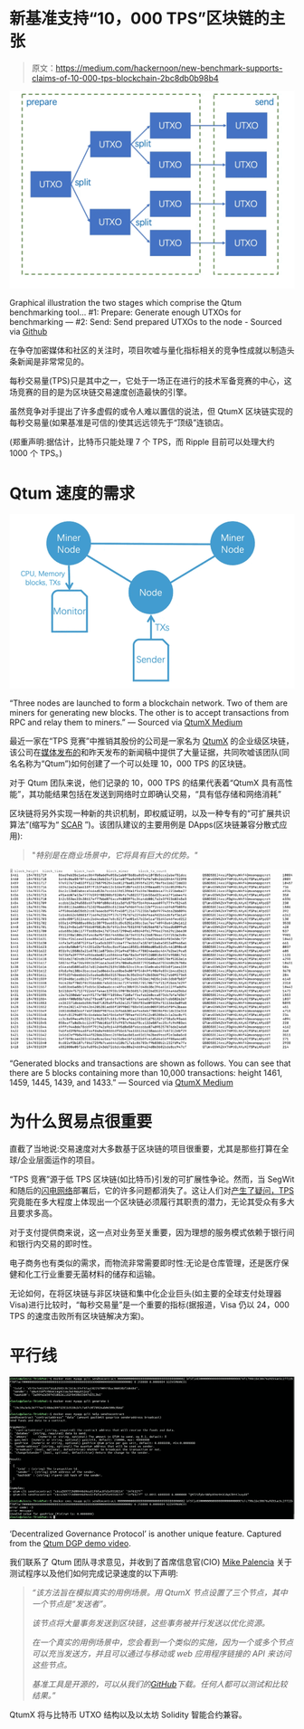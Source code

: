 # 新基准支持“10，000 TPS”区块链的主张

> 原文：<https://medium.com/hackernoon/new-benchmark-supports-claims-of-10-000-tps-blockchain-2bc8db0b98b4>

![](img/d07fa0ebffbd7a71ee42a7c463c82b49.png)

Graphical illustration the two stages which comprise the Qtum benchmarking tool… #1: Prepare: Generate enough UTXOs for benchmarking — #2: Send: Send prepared UTXOs to the node - Sourced via [Github](https://github.com/qtumproject)

在争夺加密媒体和社区的关注时，项目吹嘘与量化指标相关的竞争性成就以制造头条新闻是非常常见的。

每秒交易量(TPS)只是其中之一，它处于一场正在进行的技术军备竞赛的中心，这场竞赛的目的是为区块链交易速度创造最快的引擎。

虽然竞争对手提出了许多虚假的或令人难以置信的说法，但 QtumX 区块链实现的每秒交易量(如果基准是可信的)使其远远领先于“顶级”连锁店。

(郑重声明:据估计，比特币只能处理 7 个 TPS，而 Ripple 目前可以处理大约 1000 个 TPS。)

# Qtum 速度的需求

![](img/296fd6e42bdd96c7e1bfd0d53b6fb877.png)

“Three nodes are launched to form a blockchain network. Two of them are miners for generating new blocks. The other is to accept transactions from RPC and relay them to miners.” — Sourced via [QtumX Medium](https://blog.qtum.org/qtumx-reaches-10-000-tps-in-benchmark-tests-cee6452166fd)

最近一家在“TPS 竞赛”中推销其股份的公司是一家名为 [QtumX](https://github.com/qtumproject/qtum-enterprise) 的企业级区块链，该公司在[媒体发布的](https://blog.qtum.org/qtumx-reaches-10-000-tps-in-benchmark-tests-cee6452166fd)和昨天发布的新闻稿中提供了大量证据，共同吹嘘该团队(同名名称为“Qtum”)如何创建了一个可以处理 10，000 TPS 的区块链。

对于 Qtum 团队来说，他们记录的 10，000 TPS 的结果代表着“QtumX 具有高性能”，其功能结果包括在发送到网络时立即确认交易，“具有低存储和网络消耗”

区块链将另外实现一种新的共识机制，即权威证明，以及一种专有的“可扩展共识算法”(缩写为“ [SCAR](https://blog.qtum.org/scar-a-new-scalable-consensus-algorithm-2ea064f4d8ee) ”)。该团队建议的主要用例是 DApps(区块链兼容分散式应用):

> "*特别是在商业场景中，它将具有巨大的优势。"*

![](img/773a38b04320d8a3571ab8aea23896de.png)

“Generated blocks and transactions are shown as follows. You can see that there are 5 blocks containing more than 10,000 transactions: height 1461, 1459, 1445, 1439, and 1433.” — Sourced via [QtumX Medium](https://blog.qtum.org/qtumx-reaches-10-000-tps-in-benchmark-tests-cee6452166fd)

# 为什么贸易点很重要

直截了当地说:交易速度对大多数基于区块链的项目很重要，尤其是那些打算在全球/企业层面运作的项目。

“TPS 竞赛”源于低 TPS 区块链(如比特币)引发的可扩展性争论。然而，当 SegWit 和随后的[闪电网络](https://hacked.com/crypto-markets-search-for-catalysts-as-bitcoin-lightning-network-sees-a-surge-in-capacity/)部署后，它的许多问题都消失了。这让人们对[产生了疑问，TPS](https://hacked.com/filtering-through-the-nonsense-in-the-blockchain-world/) 究竟能在多大程度上体现出一个区块链必须履行其职责的潜力，无论其受众有多大且要求多高。

对于支付提供商来说，这一点对业务至关重要，因为理想的服务模式依赖于银行间和银行内交易的即时性。

电子商务也有类似的需求，而物流非常需要即时性:无论是仓库管理，还是医疗保健和化工行业重要无菌材料的储存和运输。

无论如何，在将区块链与非区块链和集中化企业巨头(如主要的全球支付处理器 Visa)进行比较时，“每秒交易量”是一个重要的指标(据报道，Visa 仍以 24，000 TPS 的速度击败所有区块链解决方案)。

# 平行线

![](img/6fe4b954fe54275d2f29c42bc11f7326.png)

‘Decentralized Governance Protocol’ is another unique feature. Captured from the [Qtum DGP demo video](https://www.youtube.com/watch?v=UhHzJcRkl6s).

我们联系了 Qtum 团队寻求意见，并收到了首席信息官(CIO) [Mike Palencia](https://www.linkedin.com/in/miguel-palencia-bab47413b/?lipi=urn:li:page:d_flagship3_messaging;196+/ISKTG2bYiCL1JvY9A==) 关于测试程序以及他们如何完成记录速度的以下声明:

> *“该方法旨在模拟真实的用例场景。用 QtumX 节点设置了三个节点，其中一个节点是“发送者”。*
> 
> *该节点将大量事务发送到区块链，这些事务被并行发送以优化资源。*
> 
> *在一个真实的用例场景中，您会看到一个类似的实施，因为一个或多个节点可以充当发送方，并且可以通过与移动或 web 应用程序链接的 API 来访问这些节点。*
> 
> *基准工具是开源的，可以从我们的*[*GitHub*](https://github.com/qtumproject/qtumx-benchmark-script)*下载。任何人都可以测试和比较结果。”*

QtumX 将与比特币 UTXO 结构以及以太坊 Solidity 智能合约兼容。